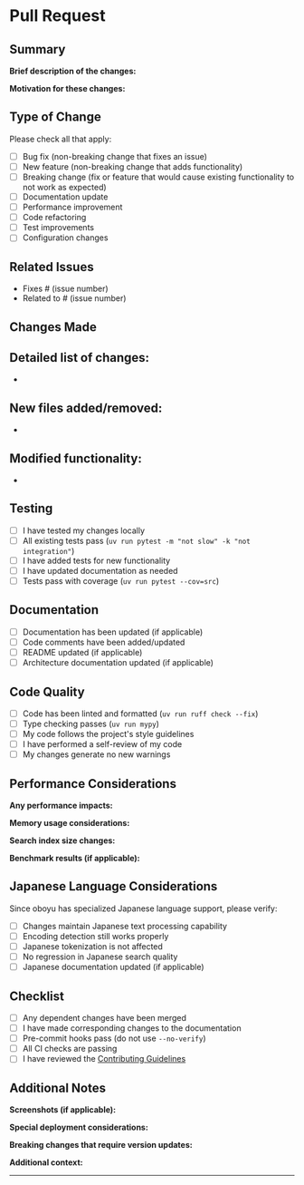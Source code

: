 # Pull Request

## Summary

**Brief description of the changes:**

**Motivation for these changes:**

## Type of Change

Please check all that apply:

- [ ] Bug fix (non-breaking change that fixes an issue)
- [ ] New feature (non-breaking change that adds functionality)
- [ ] Breaking change (fix or feature that would cause existing functionality to not work as expected)
- [ ] Documentation update
- [ ] Performance improvement
- [ ] Code refactoring
- [ ] Test improvements
- [ ] Configuration changes

## Related Issues

- Fixes # (issue number)
- Related to # (issue number)

## Changes Made

**Detailed list of changes:**
- 
- 

**New files added/removed:**
- 
- 

**Modified functionality:**
- 
- 

## Testing

- [ ] I have tested my changes locally
- [ ] All existing tests pass (`uv run pytest -m "not slow" -k "not integration"`)
- [ ] I have added tests for new functionality
- [ ] I have updated documentation as needed
- [ ] Tests pass with coverage (`uv run pytest --cov=src`)

## Documentation

- [ ] Documentation has been updated (if applicable)
- [ ] Code comments have been added/updated
- [ ] README updated (if applicable)
- [ ] Architecture documentation updated (if applicable)

## Code Quality

- [ ] Code has been linted and formatted (`uv run ruff check --fix`)
- [ ] Type checking passes (`uv run mypy`)
- [ ] My code follows the project's style guidelines
- [ ] I have performed a self-review of my code
- [ ] My changes generate no new warnings

## Performance Considerations

**Any performance impacts:**

**Memory usage considerations:**

**Search index size changes:**

**Benchmark results (if applicable):**

## Japanese Language Considerations

Since oboyu has specialized Japanese language support, please verify:

- [ ] Changes maintain Japanese text processing capability
- [ ] Encoding detection still works properly
- [ ] Japanese tokenization is not affected
- [ ] No regression in Japanese search quality
- [ ] Japanese documentation updated (if applicable)

## Checklist

- [ ] Any dependent changes have been merged
- [ ] I have made corresponding changes to the documentation
- [ ] Pre-commit hooks pass (do not use `--no-verify`)
- [ ] All CI checks are passing
- [ ] I have reviewed the [Contributing Guidelines](CONTRIBUTING.md)

## Additional Notes

**Screenshots (if applicable):**

**Special deployment considerations:**

**Breaking changes that require version updates:**

**Additional context:**

---

<!-- 
Guidelines for contributors:
- Keep your PR focused and atomic - one feature/fix per PR
- Write clear commit messages following conventional commits
- Update tests and documentation
- Consider Japanese language users and functionality
- Run all code quality checks before submitting
-->